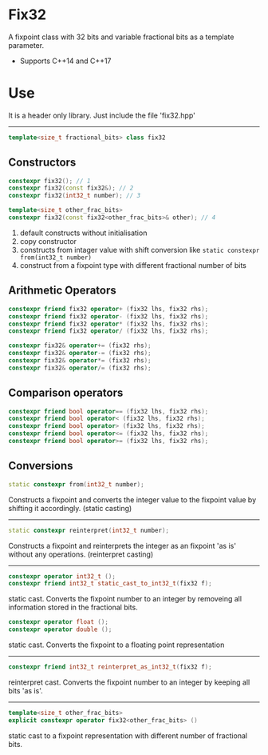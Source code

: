 Fix32
=====

A fixpoint class with 32 bits and variable fractional bits as a template parameter.
* Supports C++14 and C++17

# Use
It is a header only library. Just include the file 'fix32.hpp'

----

```C++
template<size_t fractional_bits> class fix32
```

## Constructors

```C++
constexpr fix32(); // 1
constexpr fix32(const fix32&); // 2
constexpr fix32(int32_t number); // 3

template<size_t other_frac_bits>
constexpr fix32(const fix32<other_frac_bits>& other); // 4
```

1) default constructs without initialisation
2) copy constructor
3) constructs from intager value with shift conversion like `static constexpr from(int32_t number)`
4) construct from a fixpoint type with different fractional number of bits

## Arithmetic Operators

```C++
constexpr friend fix32 operator+ (fix32 lhs, fix32 rhs);
constexpr friend fix32 operator- (fix32 lhs, fix32 rhs);
constexpr friend fix32 operator* (fix32 lhs, fix32 rhs);
constexpr friend fix32 operator/ (fix32 lhs, fix32 rhs);
```

```C++
constexpr fix32& operator+= (fix32 rhs);
constexpr fix32& operator-= (fix32 rhs);
constexpr fix32& operator*= (fix32 rhs);
constexpr fix32& operator/= (fix32 rhs);
```

## Comparison operators

```C++
constexpr friend bool operator== (fix32 lhs, fix32 rhs);
constexpr friend bool operator< (fix32 lhs, fix32 rhs);
constexpr friend bool operator> (fix32 lhs, fix32 rhs);
constexpr friend bool operator<= (fix32 lhs, fix32 rhs);
constexpr friend bool operator>= (fix32 lhs, fix32 rhs);
```

## Conversions

```C++
static constexpr from(int32_t number);
```
Constructs a fixpoint and converts the integer value to the fixpoint value by shifting it accordingly.
(static casting)

----
	
```C++
static constexpr reinterpret(int32_t number);
```
Constructs a fixpoint and reinterprets the integer as an fixpoint 'as is' without any operations.
(reinterpret casting)

---- 

```C++ 
constexpr operator int32_t ();
constexpr friend int32_t static_cast_to_int32_t(fix32 f);
```
static cast. Converts the fixpoint number to an integer by removeing all information stored in the fractional bits.

```C++
constexpr operator float ();
constexpr operator double ();
```
static cast. Converts the fixpoint to a floating point representation

----

```C++
constexpr friend int32_t reinterpret_as_int32_t(fix32 f);
```
reinterpret cast. Converts the fixpoint number to an integer by keeping all bits 'as is'.

----

```C++
template<size_t other_frac_bits>
explicit constexpr operator fix32<other_frac_bits> ()
```
static cast to a fixpoint representation with different number of fractional bits.
